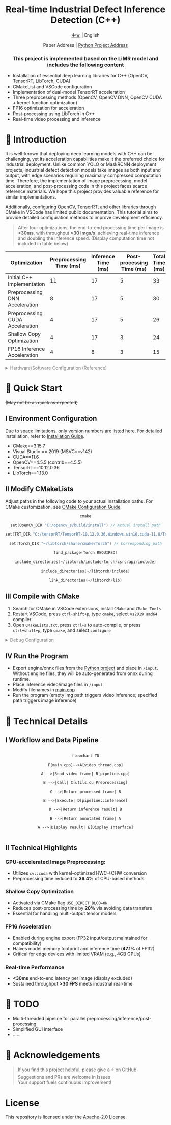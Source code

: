 <div align="center">
  <h1>Real-time Industrial Defect Inference Detection (C++)</h1>
</div>

<div align="center">

[中文](./README_ch.md) | English

</div>

<div align="center">

Paper Address | [Python Project Address](https://github.com/ShowayLiao/LiMR)

</div>

<div align="center">

<h3>This project is implemented based on the LiMR model and includes the following content</h3>

</div>

* Installation of essential deep learning libraries for C++ (OpenCV, TensorRT, LibTorch, CUDA)
* CMakeList and VSCode configuration
* Implementation of dual-model TensorRT acceleration
* Three preprocessing methods (OpenCV, OpenCV DNN, OpenCV CUDA + kernel function optimization)
* FP16 optimization for acceleration
* Post-processing using LibTorch in C++
* Real-time video processing and inference

# 📌 Introduction
It is well-known that deploying deep learning models with C++ can be challenging, yet its acceleration capabilities make it the preferred choice for industrial deployment. Unlike common YOLO or MaskRCNN deployment projects, industrial defect detection models take images as both input and output, with edge scenarios requiring maximally compressed computation time. Therefore, the implementation of image preprocessing, model acceleration, and post-processing code in this project faces scarce reference materials. We hope this project provides valuable reference for similar implementations.

Additionally, configuring OpenCV, TensorRT, and other libraries through CMake in VSCode has limited public documentation. This tutorial aims to provide detailed configuration methods to improve development efficiency.

> After four optimizations, the end-to-end processing time per image is **<30ms**, with throughput **>30 imgs/s**, achieving real-time inference and doubling the inference speed. (Display computation time not included in table below)

| Optimization                  | Preprocessing Time (ms) | Inference Time (ms) | Post-processing Time (ms) | Total Time (ms) |
|-------------------------------|--------|------------|---------------|-----------|
| Initial C++ Implementation    | 11     | 17         | 5             | 33        |
| Preprocessing DNN Acceleration| 8      | 17         | 5             | 30        |
| Preprocessing CUDA Acceleration| 4      | 17         | 5             | 26        |
| Shallow Copy Optimization     | 4      | 17         | 3             | 24        |
| FP16 Inference Acceleration   | 4      | 8          | 3             | 15        |

<details style="color:rgb(128,128,128)">
<summary>Hardware/Software Configuration (Reference)</summary>

* CPU: Intel(R) Core(TM) i5-12500H CPU @ 2.50GHz
* RAM: 16 GB
* GPU: NVIDIA GeForce RTX 3050(4GB) Laptop
* Windows 11
* CUDA==11.6
* Other library versions detailed later  
*(~~Modest configuration should run smoothly on most laptops😂~~)*

</details>


# 📌 Quick Start
~~(May not be as quick as expected)~~

## Ⅰ Environment Configuration
Due to space limitations, only version numbers are listed here. For detailed installation, refer to [Installation Guide](./doc/install.md).

* CMake==3.15.7
* Visual Studio == 2019 (MSVC==v142)
* CUDA==11.6
* OpenCV\==4.5.5 (contrib\==4.5.5)
* TensorRT==10.12.0.36
* LibTorch==1.13.0
  
## Ⅱ Modify CMakeLists
Adjust paths in the following code to your actual installation paths. For CMake customization, see [CMake Configuration Guide](./doc/cmake_en.md).
<div align="center">

```cpp
cmake

set(OpenCV_DIR "C:/opencv_s/build/install") // Actual install path

set(TRT_DIR "C:/tensorRT/TensorRT-10.12.0.36.Windows.win10.cuda-11.8/TensorRT-10.12.0.36") // Root directory

set(Torch_DIR "~/libtorch/share/cmake/Torch") // Corresponding path

find_package(Torch REQUIRED)

include_directories(~/libtorch/include/torch/csrc/api/include)

include_directories(~/libtorch/include)

link_directories(~/libtorch/lib)

```

</div>

## Ⅲ Compile with CMake
1. Search for CMake in VSCode extensions, install `CMake` and `CMake Tools`
2. Restart VSCode, press `ctrl+shift+p`, type `cmake`, select `vs2019 amd64` compiler
3. Open `CMakeLists.txt`, press `ctrl+s` to auto-compile, or press `ctrl+shift+p`, type `cmake`, and select `configure`

<details style="color:rgb(128,128,128)">
<summary> Debug Configuration </summary>

```json

{

"version": "0.2.0",

    "configurations": [

        {

            "name": "(gdb) Launch",

            "type": "cppdbg",

            "request": "launch",

            "program": "${workspaceFolder}/build/Debug/main", // Default CMake output path

            "args": [], // Command line arguments

            "stopAtEntry": false,

            "cwd": "${workspaceFolder}",

            "environment": [],

            "externalConsole": false,

            "MIMode": "gdb",

            "setupCommands": [ // GDB optimization

            { "text": "-enable-pretty-printing", "ignoreFailures": true }

            ]           

        }

    ]

}

```

</details>

## Ⅳ Run the Program
* Export engine/onnx files from the [Python project](https://github.com/ShowayLiao/LiMR/tree/onnx) and place in `/input`. Without engine files, they will be auto-generated from onnx during runtime.
* Place inference video/image files in `/input`
* Modify filenames in [main.cpp](./src/main.cpp)
* Run the program (empty img path triggers video inference; specified path triggers image inference)

# 📌 Technical Details
## Ⅰ Workflow and Data Pipeline
<div align="center">

```mermaid

flowchart TD

F[main.cpp]-->A[video_thread.cpp]

A -->|Read video frame| B[pipeline.cpp]

B -->|Call| C[utils.cu Preprocessing]

C -->|Return processed frame| B

B -->|Execute| D[pipeline::inference]

D -->|Return inference result| B

B -->|Return annotated frame| A

A -->|Display result| E[Display Interface]


```

</div>

## Ⅱ Technical Highlights

### GPU-accelerated Image Preprocessing:
* Utilizes `cv::cuda` with kernel-optimized HWC→CHW conversion
* Preprocessing time reduced to **36.4%** of CPU-based methods

### Shallow Copy Optimization
* Activated via CMake flag `USE_DIRECT_BLOB=ON`
* Reduces post-processing time by **20%** via avoiding data transfers
* Essential for handling multi-output tensor models

### FP16 Acceleration
* Enabled during engine export (FP32 input/output maintained for compatibility)
* Halves model memory footprint and inference time (**47.1%** of FP32)
* Critical for edge devices with limited VRAM (e.g., 4GB GPUs)

### Real-time Performance
* **<30ms** end-to-end latency per image (display excluded)
* Sustained throughput **>30 FPS** meets industrial real-time 

# 📌 TODO
* Multi-threaded pipeline for parallel preprocessing/inference/post-processing
* Simplified GUI interface
* ......

# 📌 Acknowledgements
> If you find this project helpful, please give a ⭐ on GitHub  
> Suggestions and PRs are welcome in Issues  
> Your support fuels continuous improvement!

# License
This repository is licensed under the [Apache-2.0 License](LICENSE).
